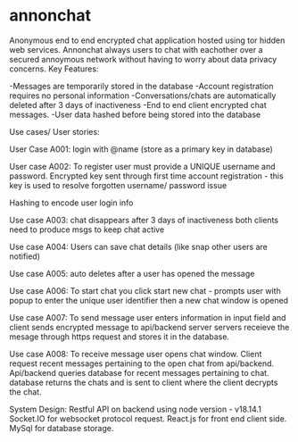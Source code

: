 # annonchat
Anonymous end to end encrypted chat application hosted using tor hidden web services. 
Annonchat always users to chat with eachother over a secured annoymous network without having to worry about data privacy concerns. 
Key Features: 

-Messages are temporarily stored in the database
-Account registration requires no personal information
-Conversations/chats are automatically deleted after 3 days of inactiveness 
-End to end client encrypted chat messages.
-User data hashed before being stored into the database


Use cases/ User stories: 

User Case A001:
login with @name (store as a primary key in database)

User case A002: 
To register user must provide a UNIQUE username and password.
Encrypted key sent through first time account registration - this key is used to resolve forgotten username/ password issue

Hashing to encode user login info

Use case A003:
chat disappears after 3 days of inactiveness both clients need to produce msgs to keep chat active

Use case A004:
Users can save chat details (like snap other users are notified) 

Use case A005:
auto deletes after a user has opened the message

Use case A006: 
To start chat you click start new chat - prompts user with popup to enter the unique user identifier then a new chat window is opened

Use case A007:
To send message user enters information in input field and client sends encrypted message to api/backend server servers receieve the mesage through https request  and stores it in the database.

Use case A008: 
To receive message user opens chat window. Client request recent messages pertaining to the open chat from api/backend. Api/backend queries database for recent messages pertaining to chat. database returns the chats and is sent to client where the client decrypts the chat.


System Design: 
Restful API on backend using node version - v18.14.1
Socket.IO for websocket protocol request.
React.js for front end client side.
MySql for database storage.

